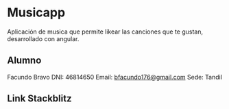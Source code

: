 # Musicapp

Aplicación de musica que permite likear las canciones que te gustan, desarrollado con angular.

## Alumno

Facundo Bravo
DNI: 46814650
Email: bfacundo176@gmail.com
Sede: Tandil

## Link Stackblitz

